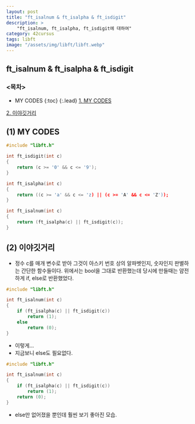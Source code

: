 ```yaml
---
layout: post
title: "ft_isalnum & ft_isalpha & ft_isdigit"
description: >
    "ft_isalnum, ft_isalpha, ft_isdigit에 대하여"
category: 42cursus
tags: libft
image: "/assets/img/libft/libft.webp"
---
```

## ft_isalnum & ft_isalpha & ft_isdigit

### <목차>
* MY CODES
{:toc}
{:.lead}
[1. MY CODES](#1-my-codes)

[2. 이야깃거리](#2-이야깃거리)

## (1) MY CODES

~~~c
#include "libft.h"

int	ft_isdigit(int c)
{
	return (c >= '0' && c <= '9');
}

int	ft_isalpha(int c)
{
	return ((c >= 'a' && c <= 'z) || (c >= 'A' && c <= 'Z'));
}

int	ft_isalnum(int c)
{
	return (ft_isalpha(c) || ft_isdigit(c));
}
~~~

## (2) 이야깃거리
- 정수 c를 매개 변수로 받아 그것이 아스키 번호 상의 알파벳인지, 숫자인지 판별하는 간단한 함수들이다. 위에서는 bool을 그대로 반환했는데 당시에 만들때는 얌전하게 if, else로 반환했었다. 

~~~c
#include "libft.h"

int	ft_isalnum(int c)
{
	if (ft_isalpha(c) || ft_isdigit(c))
		return (1);
	else
		return (0);
}
~~~

- 이렇게...
- 지금보니 else도 필요없다.

~~~c
#include "libft.h"

int	ft_isalnum(int c)
{
	if (ft_isalpha(c) || ft_isdigit(c))
		return (1);
	return (0);
}
~~~

- else만 없어졌을 뿐인데 훨씬 보기 좋아진 모습.
